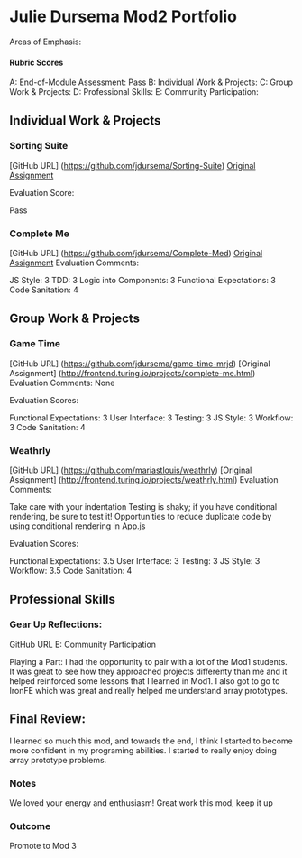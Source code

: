 # Julie Dursema Mod2 Portfolio

Areas of Emphasis:


#### Rubric Scores

A: End-of-Module Assessment: Pass
B: Individual Work & Projects: 
C: Group Work & Projects: 
D: Professional Skills: 
E: Community Participation: 


## Individual Work & Projects

### Sorting Suite

[GitHub URL] (https://github.com/jdursema/Sorting-Suite)
[Original Assignment](http://frontend.turing.io/projects/sorting-suite.html)

Evaluation Score:

Pass



### Complete Me

[GitHub URL] (https://github.com/jdursema/Complete-Med)
[Original Assignment](http://frontend.turing.io/projects/complete-me.html)
Evaluation Comments:


JS Style: 3
TDD: 3
Logic into Components: 3
Functional Expectations: 3
Code Sanitation: 4


## Group Work & Projects

### Game Time

[GitHub URL] (https://github.com/jdursema/game-time-mrjd)
[Original Assignment] (http://frontend.turing.io/projects/complete-me.html)
Evaluation Comments:
  None

Evaluation Scores:

Functional Expectations: 3
User Interface: 3
Testing: 3
JS Style: 3
Workflow: 3
Code Sanitation: 4


### Weathrly

[GitHub URL] (https://github.com/mariastlouis/weathrly)
[Original Assignment] (http://frontend.turing.io/projects/weathrly.html)
Evaluation Comments:

Take care with your indentation
Testing is shaky; if you have conditional rendering, be sure to test it!
Opportunities to reduce duplicate code by using conditional rendering in App.js


Evaluation Scores:

Functional Expectations: 3.5
User Interface: 3
Testing: 3
JS Style: 3
Workflow: 3.5
Code Sanitation: 4


## Professional Skills

### Gear Up Reflections:

GitHub URL
E: Community Participation

Playing a Part: 
I had the opportunity to pair with a lot of the Mod1 students. It was great to see how they approached projects differenty than me and it helped reinforced some lessons that I learned in Mod1. I also got to go to IronFE which was great and really helped me understand array prototypes.  


## Final Review: 

I learned so much this mod, and towards the end, I think I started to become more confident in my programing abilities. I started to really enjoy doing array prototype problems. 

### Notes

We loved your energy and enthusiasm! Great work this mod, keep it up

### Outcome

Promote to Mod 3
